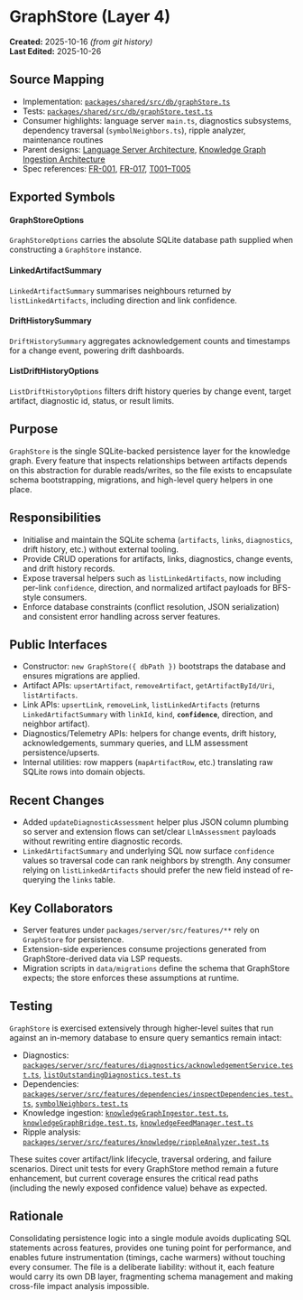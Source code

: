 # GraphStore (Layer 4)

**Created:** 2025-10-16 *(from git history)*  
**Last Edited:** 2025-10-26

## Source Mapping
- Implementation: [`packages/shared/src/db/graphStore.ts`](../../../packages/shared/src/db/graphStore.ts)
- Tests: [`packages/shared/src/db/graphStore.test.ts`](../../../packages/shared/src/db/graphStore.test.ts)
- Consumer highlights: language server `main.ts`, diagnostics subsystems, dependency traversal (`symbolNeighbors.ts`), ripple analyzer, maintenance routines
- Parent designs: [Language Server Architecture](../../layer-3/language-server-architecture.mdmd.md), [Knowledge Graph Ingestion Architecture](../../layer-3/knowledge-graph-ingestion.mdmd.md)
- Spec references: [FR-001](../../../specs/001-link-aware-diagnostics/spec.md#functional-requirements), [FR-017](../../../specs/001-link-aware-diagnostics/spec.md#functional-requirements), [T001–T005](../../../specs/001-link-aware-diagnostics/tasks.md)

## Exported Symbols

#### GraphStoreOptions
`GraphStoreOptions` carries the absolute SQLite database path supplied when constructing a `GraphStore` instance.

#### LinkedArtifactSummary
`LinkedArtifactSummary` summarises neighbours returned by `listLinkedArtifacts`, including direction and link confidence.

#### DriftHistorySummary
`DriftHistorySummary` aggregates acknowledgement counts and timestamps for a change event, powering drift dashboards.

#### ListDriftHistoryOptions
`ListDriftHistoryOptions` filters drift history queries by change event, target artifact, diagnostic id, status, or result limits.

## Purpose
`GraphStore` is the single SQLite-backed persistence layer for the knowledge graph. Every feature that inspects relationships between artifacts depends on this abstraction for durable reads/writes, so the file exists to encapsulate schema bootstrapping, migrations, and high-level query helpers in one place.

## Responsibilities
- Initialise and maintain the SQLite schema (`artifacts`, `links`, `diagnostics`, drift history, etc.) without external tooling.
- Provide CRUD operations for artifacts, links, diagnostics, change events, and drift history records.
- Expose traversal helpers such as `listLinkedArtifacts`, now including per-link `confidence`, direction, and normalized artifact payloads for BFS-style consumers.
- Enforce database constraints (conflict resolution, JSON serialization) and consistent error handling across server features.

## Public Interfaces
- Constructor: `new GraphStore({ dbPath })` bootstraps the database and ensures migrations are applied.
- Artifact APIs: `upsertArtifact`, `removeArtifact`, `getArtifactById/Uri`, `listArtifacts`.
- Link APIs: `upsertLink`, `removeLink`, `listLinkedArtifacts` (returns `LinkedArtifactSummary` with `linkId`, `kind`, **`confidence`**, direction, and neighbor artifact).
- Diagnostics/Telemetry APIs: helpers for change events, drift history, acknowledgements, summary queries, and LLM assessment persistence/upserts.
- Internal utilities: row mappers (`mapArtifactRow`, etc.) translating raw SQLite rows into domain objects.

## Recent Changes
- Added `updateDiagnosticAssessment` helper plus JSON column plumbing so server and extension flows can set/clear `LlmAssessment` payloads without rewriting entire diagnostic records.
- `LinkedArtifactSummary` and underlying SQL now surface `confidence` values so traversal code can rank neighbors by strength. Any consumer relying on `listLinkedArtifacts` should prefer the new field instead of re-querying the `links` table.

## Key Collaborators
- Server features under `packages/server/src/features/**` rely on `GraphStore` for persistence.
- Extension-side experiences consume projections generated from GraphStore-derived data via LSP requests.
- Migration scripts in `data/migrations` define the schema that GraphStore expects; the store enforces these assumptions at runtime.

## Testing
`GraphStore` is exercised extensively through higher-level suites that run against an in-memory database to ensure query semantics remain intact:
- Diagnostics: [`packages/server/src/features/diagnostics/acknowledgementService.test.ts`](../../../packages/server/src/features/diagnostics/acknowledgementService.test.ts), [`listOutstandingDiagnostics.test.ts`](../../../packages/server/src/features/diagnostics/listOutstandingDiagnostics.test.ts)
- Dependencies: [`packages/server/src/features/dependencies/inspectDependencies.test.ts`](../../../packages/server/src/features/dependencies/inspectDependencies.test.ts), [`symbolNeighbors.test.ts`](../../../packages/server/src/features/dependencies/symbolNeighbors.test.ts)
- Knowledge ingestion: [`knowledgeGraphIngestor.test.ts`](../../../packages/server/src/features/knowledge/knowledgeGraphIngestor.test.ts), [`knowledgeGraphBridge.test.ts`](../../../packages/server/src/features/knowledge/knowledgeGraphBridge.test.ts), [`knowledgeFeedManager.test.ts`](../../../packages/server/src/features/knowledge/knowledgeFeedManager.test.ts)
- Ripple analysis: [`packages/server/src/features/knowledge/rippleAnalyzer.test.ts`](../../../packages/server/src/features/knowledge/rippleAnalyzer.test.ts)

These suites cover artifact/link lifecycle, traversal ordering, and failure scenarios. Direct unit tests for every GraphStore method remain a future enhancement, but current coverage ensures the critical read paths (including the newly exposed confidence value) behave as expected.

## Rationale
Consolidating persistence logic into a single module avoids duplicating SQL statements across features, provides one tuning point for performance, and enables future instrumentation (timings, cache warmers) without touching every consumer. The file is a deliberate liability: without it, each feature would carry its own DB layer, fragmenting schema management and making cross-file impact analysis impossible.
